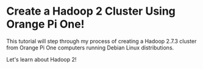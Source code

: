# Create a Hadoop 2 Cluster Using Orange Pi One!

This tutorial will step through my process of creating a Hadoop 2.7.3 cluster from Orange Pi One computers running Debian Linux distributions.

Let's learn about Hadoop 2!
